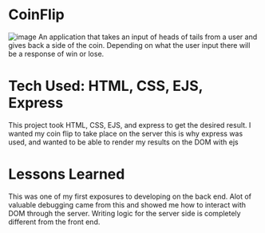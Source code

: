 # CoinFlip
![image](https://user-images.githubusercontent.com/112406976/200207978-bfa3a2a6-138b-44d0-95e1-30e253984a8a.png)
An application that takes an input of heads of tails from a user and gives back 
a side of the coin. Depending on what the user input there will be a response of
win or lose. 
# Tech Used: HTML, CSS, EJS, Express 
This project took HTML, CSS, EJS, and express to get the desired result. I wanted my coin flip
to take place on the server this is why express was used, and wanted to be able to render my 
results on the DOM with ejs
# Lessons Learned
This was one of my first exposures to developing on the back end. Alot of valuable debugging came from this
and showed me how to interact with DOM through the server. Writing logic for the server side is completely different
from the front end. 


